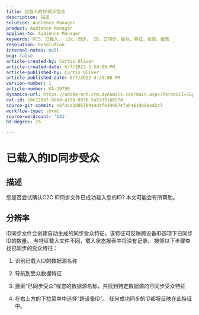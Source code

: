 ```yaml
---
title: 已载入的ID同步受众
description: 描述
solution: Audience Manager
product: Audience Manager
applies-to: Audience Manager
keywords: KCS，已载入， c2c，同步， ID，已同步，受众，特征，状态，报表
resolution: Resolution
internal-notes: null
bug: false
article-created-by: Curtis Oliver
article-created-date: 6/7/2022 3:59:09 PM
article-published-by: Curtis Oliver
article-published-date: 6/7/2022 4:25:08 PM
version-number: 1
article-number: KA-19798
dynamics-url: https://adobe-ent.crm.dynamics.com/main.aspx?forceUCI=1&pagetype=entityrecord&etn=knowledgearticle&id=121a99be-7ae6-ec11-bb3c-000d3a3bdf44
exl-id: c0c7208f-080d-4156-893b-5a53351b027d
source-git-commit: e8f4ca2dd578944d4fe399074fab461de88ad247
workflow-type: tm+mt
source-wordcount: '141'
ht-degree: 2%

---
```


# 已载入的ID同步受众

## 描述


您是否尝试确认C2C ID同步文件已成功载入您的ID? 本文可能会有所帮助。




## 分辨率


ID同步文件会创建自动生成的同步受众特征，该特征可反映跨设备ID选项下已同步ID的数量。 与特征载入文件不同，载入状态报表中将没有记录。 按照以下步骤查找已同步的受众特征：

1) 识别已载入ID的数据源名称

2) 导航到受众数据特征

3) 搜索“已同步受众”或您的数据源名称，并找到特定数据源的已同步受众特征

4) 在右上方的下拉菜单中选择“跨设备ID”。 任何成功同步的ID都将反映在此特征中。
